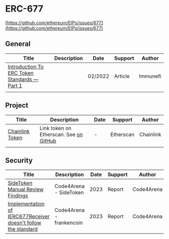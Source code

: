 # ERC-677

[https://github.com/ethereum/EIPs/issues/677](https://github.com/ethereum/EIPs/issues/677)

## General

| Title                                                        | Description | Date    | Support | Author   |
| ------------------------------------------------------------ | ----------- | ------- | ------- | -------- |
| [Introduction To ERC Token Standards — Part 1](https://medium.com/immunefi/how-erc-standards-work-part-1-c9795803f459) |             | 02/2022 | Article | Immunefi |
|                                                              |             |         |         |          |



## Project

| Title                                                        | Description                                                  | Date | Support   | Author    |
| ------------------------------------------------------------ | ------------------------------------------------------------ | ---- | --------- | --------- |
| [Chainlink Token](https://etherscan.io/address/0x514910771af9ca656af840dff83e8264ecf986ca#code) | Link token on Etherscan. See [on GitHub](https://github.com/smartcontractkit/LinkToken/blob/master/contracts/v0.4/ERC677Token.sol) | -    | Etherscan | Chainlink |
|                                                              |                                                              |      |           |           |

## Security

| Title                                                        | Description              | Date | Support | Author     |
| ------------------------------------------------------------ | ------------------------ | ---- | ------- | ---------- |
| [SideToken Manual Review Findings](https://omniscia.io/sovryn-bridge-implementation-v4/manual-review/SideToken) | Code4Arena - SideToken   | 2023 | Report  | Code4Arena |
| [Implementation of IERC677Receiver doesn't follow the standard](https://github.com/code-423n4/2023-04-frankencoin-findings/issues/41) | Code4Arena - frankencoin | 2023 | Report  | Code4Arena |
